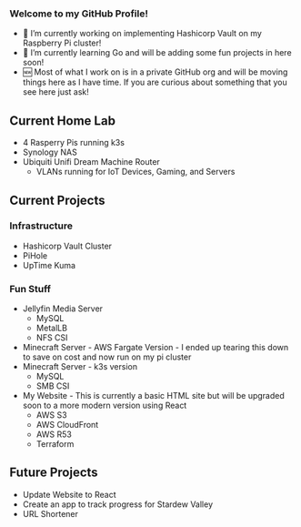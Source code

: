 ### Welcome to my GitHub Profile!
 
- 🔭 I’m currently working on implementing Hashicorp Vault on my Raspberry Pi cluster!
- 🌱 I’m currently learning Go and will be adding some fun projects in here soon!
- 🆕 Most of what I work on is in a private GitHub org and will be moving things here as I have time. If you are curious about something that you see here just ask!

## Current Home Lab
- 4 Rasperry Pis running k3s
- Synology NAS
- Ubiquiti Unifi Dream Machine Router
  - VLANs running for IoT Devices, Gaming, and Servers

## Current Projects

### Infrastructure
- Hashicorp Vault Cluster 
- PiHole
- UpTime Kuma 

### Fun Stuff
- Jellyfin Media Server
  - MySQL
  - MetalLB
  - NFS CSI
- Minecraft Server - AWS Fargate Version - I ended up tearing this down to save on cost and now run on my pi cluster
- Minecraft Server - k3s version
  - MySQL
  - SMB CSI
- My Website - This is currently a basic HTML site but will be upgraded soon to a more modern version using React
  - AWS S3
  - AWS CloudFront
  - AWS R53
  - Terraform

## Future Projects
- Update Website to React
- Create an app to track progress for Stardew Valley
- URL Shortener
 


<!--
**LumosViridi/LumosViridi** is a ✨ _special_ ✨ repository because its `README.md` (this file) appears on your GitHub profile.

Here are some ideas to get you started:


- 👯 I’m looking to collaborate on ...
- 🤔 I’m looking for help with ...
- 💬 Ask me about ...
- 📫 How to reach me: ...
- 😄 Pronouns: ...
- ⚡ Fun fact: ...
-->

